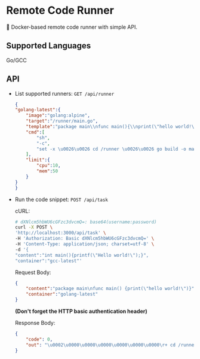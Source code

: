 # Remote Code Runner

:construction_worker: Docker-based remote code runner with simple API.

## Supported Languages

Go/GCC

## API

- List supported runners: `GET /api/runner`

    ```json
    {
    "golang-latest":{
        "image":"golang:alpine",
        "target":"/runner/main.go",
        "template":"package main\\nfunc main(){\\nprint(\"hello world!\")}",
        "cmd":[
            "sh",
            "-c",
            "set -x \u0026\u0026 cd /runner \u0026\u0026 go build -o main main.go \u0026\u0026 ./main"
        ],
        "limit":{
            "cpu":10,
            "mem":50
        }
    }
    }
    ```

- Run the code snippet: `POST /api/task`

    cURL:

    ```sh
    # dXNlcm5hbWU6cGFzc3dvcmQ=: base64(username:password)
    curl -X POST \
  'http://localhost:3000/api/task' \
  -H 'Authorization: Basic dXNlcm5hbWU6cGFzc3dvcmQ=' \
  -H 'Content-Type: application/json; charset=utf-8' \
  -d '{
   "content":"int main(){printf(\"Hello world!\");}",
   "container":"gcc-latest"'
    ```

    Request Body:

    ```json
    {
        "content":"package main\nfunc main() {print(\"hello world!\")}",
        "container":"golang-latest"
    }
    ```

    **(Don't forget the HTTP basic authentication header)**

    Response Body:

    ```json
    {
        "code": 0,
        "out": "\u0002\u0000\u0000\u0000\u0000\u0000\u0000\r+ cd /runner\n\u0002\u0000\u0000\u0000\u0000\u0000\u0000\u001b+ go build -o main main.go\n\u0002\u0000\u0000\u0000\u0000\u0000\u0000\u0019# command-line-arguments\n\u0002\u0000\u0000\u0000\u0000\u0000\u0000?./main.go:2:35: syntax error: unexpected x at end of statement\n"
    }
    ```